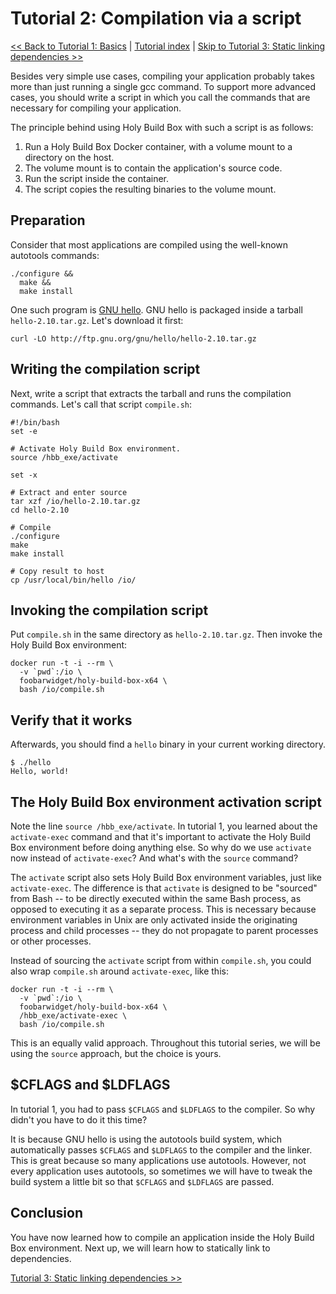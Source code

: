 # Tutorial 2: Compilation via a script

[<< Back to Tutorial 1: Basics](TUTORIAL-1-BASICS.md) | [Tutorial index](README.md#tutorials) | [Skip to Tutorial 3: Static linking dependencies >>](TUTORIAL-3-STATIC-LINKING-DEPS.md)

Besides very simple use cases, compiling your application probably takes more than just running a single gcc command. To support more advanced cases, you should write a script in which you call the commands that are necessary for compiling your application.

The principle behind using Holy Build Box with such a script is as follows:

 1. Run a Holy Build Box Docker container, with a volume mount to a directory on the host.
 2. The volume mount is to contain the application's source code.
 3. Run the script inside the container.
 4. The script copies the resulting binaries to the volume mount.

## Preparation

Consider that most applications are compiled using the well-known autotools commands:

    ./configure &&
      make &&
      make install

One such program is [GNU hello](https://www.gnu.org/software/hello/). GNU hello is packaged inside a tarball `hello-2.10.tar.gz`. Let's download it first:

    curl -LO http://ftp.gnu.org/gnu/hello/hello-2.10.tar.gz

## Writing the compilation script

Next, write a script that extracts the tarball and runs the compilation commands. Let's call that script `compile.sh`:

~~~
#!/bin/bash
set -e

# Activate Holy Build Box environment.
source /hbb_exe/activate

set -x

# Extract and enter source
tar xzf /io/hello-2.10.tar.gz
cd hello-2.10

# Compile
./configure
make
make install

# Copy result to host
cp /usr/local/bin/hello /io/
~~~

## Invoking the compilation script

Put `compile.sh` in the same directory as `hello-2.10.tar.gz`. Then invoke the Holy Build Box environment:

    docker run -t -i --rm \
      -v `pwd`:/io \
      foobarwidget/holy-build-box-x64 \
      bash /io/compile.sh

## Verify that it works

Afterwards, you should find a `hello` binary in your current working directory.

    $ ./hello
    Hello, world!

## The Holy Build Box environment activation script

Note the line `source /hbb_exe/activate`. In tutorial 1, you learned about the `activate-exec` command and that it's important to activate the Holy Build Box environment before doing anything else. So why do we use `activate` now instead of `activate-exec`? And what's with the `source` command?

The `activate` script also sets Holy Build Box environment variables, just like `activate-exec`. The difference is that `activate` is designed to be "sourced" from Bash -- to be directly executed within the same Bash process, as opposed to executing it as a separate process. This is necessary because environment variables in Unix are only activated inside the originating process and child processes -- they do not propagate to parent processes or other processes.

Instead of sourcing the `activate` script from within `compile.sh`, you could also wrap `compile.sh` around `activate-exec`, like this:

    docker run -t -i --rm \
      -v `pwd`:/io \
      foobarwidget/holy-build-box-x64 \
      /hbb_exe/activate-exec \
      bash /io/compile.sh

This is an equally valid approach. Throughout this tutorial series, we will be using the `source` approach, but the choice is yours.

## $CFLAGS and $LDFLAGS

In tutorial 1, you had to pass `$CFLAGS` and `$LDFLAGS` to the compiler. So why didn't you have to do it this time?

It is because GNU hello is using the autotools build system, which automatically passes `$CFLAGS` and `$LDFLAGS` to the compiler and the linker. This is great because so many applications use autotools. However, not every application uses autotools, so sometimes we will have to tweak the build system a little bit so that `$CFLAGS` and `$LDFLAGS` are passed.

## Conclusion

You have now learned how to compile an application inside the Holy Build Box environment. Next up, we will learn how to statically link to dependencies.

[Tutorial 3: Static linking dependencies >>](TUTORIAL-3-STATIC-LINKING-DEPS.md)
